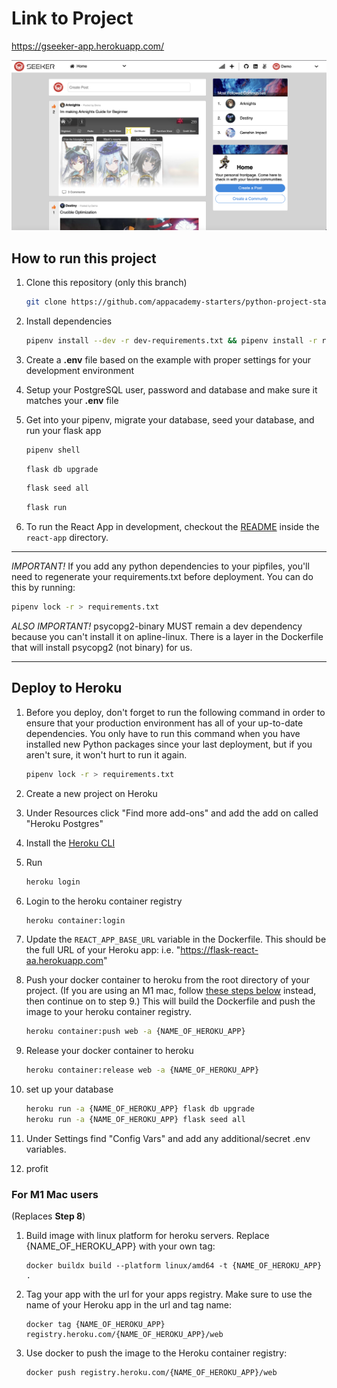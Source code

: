 # Link to Project

https://gseeker-app.herokuapp.com/

![mainpage](https://github.com/kvh8899/breaddit/blob/main/frontend/src/images/mainpage.png)

## How to run this project

1. Clone this repository (only this branch)

   ```bash
   git clone https://github.com/appacademy-starters/python-project-starter.git
   ```

2. Install dependencies

   ```bash
   pipenv install --dev -r dev-requirements.txt && pipenv install -r requirements.txt
   ```

3. Create a **.env** file based on the example with proper settings for your
   development environment
4. Setup your PostgreSQL user, password and database and make sure it matches your **.env** file

5. Get into your pipenv, migrate your database, seed your database, and run your flask app

   ```bash
   pipenv shell
   ```

   ```bash
   flask db upgrade
   ```

   ```bash
   flask seed all
   ```

   ```bash
   flask run
   ```

6. To run the React App in development, checkout the [README](./react-app/README.md) inside the `react-app` directory.

---

_IMPORTANT!_
If you add any python dependencies to your pipfiles, you'll need to regenerate your requirements.txt before deployment.
You can do this by running:

```bash
pipenv lock -r > requirements.txt
```

_ALSO IMPORTANT!_
psycopg2-binary MUST remain a dev dependency because you can't install it on apline-linux.
There is a layer in the Dockerfile that will install psycopg2 (not binary) for us.

---

## Deploy to Heroku

1. Before you deploy, don't forget to run the following command in order to
   ensure that your production environment has all of your up-to-date
   dependencies. You only have to run this command when you have installed new
   Python packages since your last deployment, but if you aren't sure, it won't
   hurt to run it again.

   ```bash
   pipenv lock -r > requirements.txt
   ```

2. Create a new project on Heroku
3. Under Resources click "Find more add-ons" and add the add on called "Heroku Postgres"
4. Install the [Heroku CLI](https://devcenter.heroku.com/articles/heroku-command-line)
5. Run

   ```bash
   heroku login
   ```

6. Login to the heroku container registry

   ```bash
   heroku container:login
   ```

7. Update the `REACT_APP_BASE_URL` variable in the Dockerfile.
   This should be the full URL of your Heroku app: i.e. "https://flask-react-aa.herokuapp.com"
8. Push your docker container to heroku from the root directory of your project.
   (If you are using an M1 mac, follow [these steps below](#for-m1-mac-users) instead, then continue on to step 9.)
   This will build the Dockerfile and push the image to your heroku container registry.

   ```bash
   heroku container:push web -a {NAME_OF_HEROKU_APP}
   ```

9. Release your docker container to heroku

   ```bash
   heroku container:release web -a {NAME_OF_HEROKU_APP}
   ```

10. set up your database

    ```bash
    heroku run -a {NAME_OF_HEROKU_APP} flask db upgrade
    heroku run -a {NAME_OF_HEROKU_APP} flask seed all
    ```

11. Under Settings find "Config Vars" and add any additional/secret .env
    variables.

12. profit

### For M1 Mac users

(Replaces **Step 8**)

1. Build image with linux platform for heroku servers. Replace
   {NAME_OF_HEROKU_APP} with your own tag:

   ```bash=
   docker buildx build --platform linux/amd64 -t {NAME_OF_HEROKU_APP} .
   ```

2. Tag your app with the url for your apps registry. Make sure to use the name
   of your Heroku app in the url and tag name:

   ```bash=2
   docker tag {NAME_OF_HEROKU_APP} registry.heroku.com/{NAME_OF_HEROKU_APP}/web
   ```

3. Use docker to push the image to the Heroku container registry:

   ```bash=3
   docker push registry.heroku.com/{NAME_OF_HEROKU_APP}/web
   ```

